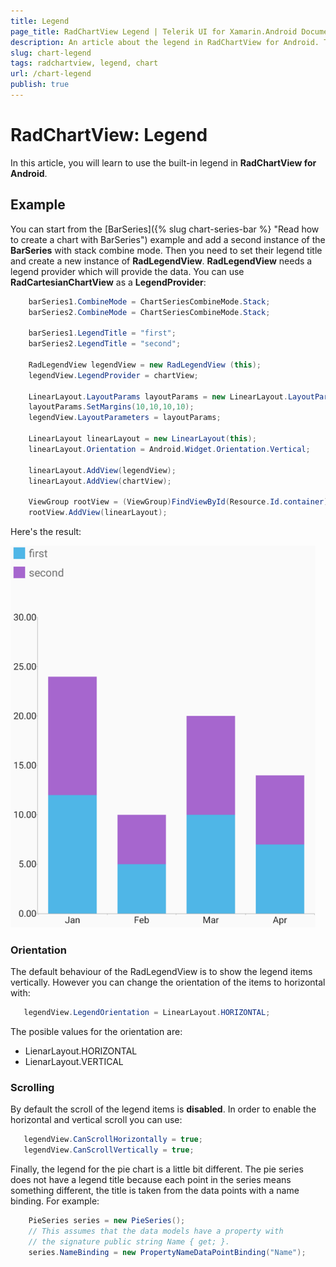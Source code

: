 ```yaml
---
title: Legend
page_title: RadChartView Legend | Telerik UI for Xamarin.Android Documentation
description: An article about the legend in RadChartView for Android. This article explains how to add legend to your RadChartView and how to accosiate it to the different visualizations.
slug: chart-legend
tags: radchartview, legend, chart
url: /chart-legend
publish: true
---
```


# RadChartView: Legend

In this article, you will learn to use the built-in legend in **RadChartView for Android**.

## Example

You can start from the [BarSeries]({% slug chart-series-bar %} "Read how to create a chart with BarSeries") example and add a second instance of the **BarSeries** with stack combine mode. Then you need to set their legend title and create a new instance of **RadLegendView**. **RadLegendView** needs a legend provider which will provide the data. You can use **RadCartesianChartView** as a **LegendProvider**:


```C#
	barSeries1.CombineMode = ChartSeriesCombineMode.Stack;
	barSeries2.CombineMode = ChartSeriesCombineMode.Stack;

	barSeries1.LegendTitle = "first";
	barSeries2.LegendTitle = "second";

	RadLegendView legendView = new RadLegendView (this);
	legendView.LegendProvider = chartView;

	LinearLayout.LayoutParams layoutParams = new LinearLayout.LayoutParams(460,100);
	layoutParams.SetMargins(10,10,10,10);
	legendView.LayoutParameters = layoutParams;

	LinearLayout linearLayout = new LinearLayout(this);
	linearLayout.Orientation = Android.Widget.Orientation.Vertical;

	linearLayout.AddView(legendView);
	linearLayout.AddView(chartView);

	ViewGroup rootView = (ViewGroup)FindViewById(Resource.Id.container);
	rootView.AddView(linearLayout);
```
	
Here's the result:

![TelerikUI-Chart-Legend](images/chart-legend-1.png "Demo of Cartesian chart with BarSeries with Legend.")

### Orientation

The default behaviour of the RadLegendView is to show the legend items vertically. However you can change the orientation of the items to horizontal with:


```C#
   legendView.LegendOrientation = LinearLayout.HORIZONTAL;
```


The posible values for the orientation are:

* LienarLayout.HORIZONTAL
* LienarLayout.VERTICAL

### Scrolling

By default the scroll of the legend items is **disabled**. In order to enable the horizontal and vertical scroll you can use:


```C#
   legendView.CanScrollHorizontally = true;
   legendView.CanScrollVertically = true;
```

Finally, the legend for the pie chart is a little bit different. The pie series does not have a legend title because each point
in the series means something different, the title is taken from the data points with a name binding. For example:


```C#
    PieSeries series = new PieSeries();
    // This assumes that the data models have a property with
    // the signature public string Name { get; }.
    series.NameBinding = new PropertyNameDataPointBinding("Name");
``` 
